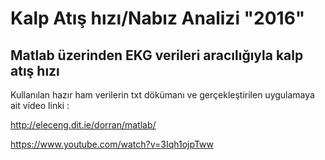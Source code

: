 # Kalp Atış hızı/Nabız Analizi "2016"

## Matlab üzerinden EKG verileri aracılığıyla kalp atış hızı 


Kullanılan hazır ham verilerin txt dökümanı ve gerçekleştirilen uygulamaya ait video linki :

http://eleceng.dit.ie/dorran/matlab/

https://www.youtube.com/watch?v=3Iqh1ojpTww

